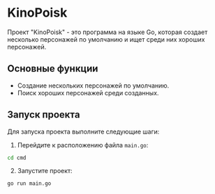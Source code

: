 # KinoPoisk

Проект "KinoPoisk" - это программа на языке Go, которая создает несколько персонажей по умолчанию и ищет среди них хороших персонажей.

## Основные функции

- Создание нескольких персонажей по умолчанию.
- Поиск хороших персонажей среди созданных.

## Запуск проекта

Для запуска проекта выполните следующие шаги:

1. Перейдите к расположению файла `main.go`:

```bash
cd cmd
```

2. Запустите проект:

```bash
go run main.go
```